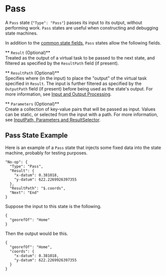 # Pass<a name="amazon-states-language-pass-state"></a>

A `Pass` state \(`"Type": "Pass"`\) passes its input to its output, without performing work\. `Pass` states are useful when constructing and debugging state machines\.

In addition to the [common state fields](amazon-states-language-common-fields.md), `Pass` states allow the following fields\.

** `Result` \(Optional\)**  
Treated as the output of a virtual task to be passed to the next state, and filtered as specified by the `ResultPath` field \(if present\)\.

** `ResultPath` \(Optional\)**  
Specifies where \(in the input\) to place the "output" of the virtual task specified in `Result`\. The input is further filtered as specified by the `OutputPath` field \(if present\) before being used as the state's output\. For more information, see [Input and Output Processing](concepts-input-output-filtering.md)\.

** `Parameters` \(Optional\)**  
Create a collection of key\-value pairs that will be passed as input\. Values can be static, or selected from the input with a path\. For more information, see [InputPath, Parameters and ResultSelector](input-output-inputpath-params.md)\.

## Pass State Example<a name="pass-state-example"></a>

Here is an example of a `Pass` state that injects some fixed data into the state machine, probably for testing purposes\.

```
"No-op": {
  "Type": "Pass",
  "Result": {
    "x-datum": 0.381018,
    "y-datum": 622.2269926397355
  },
  "ResultPath": "$.coords",
  "Next": "End"
}
```

Suppose the input to this state is the following\.

```
{
  "georefOf": "Home"
}
```

Then the output would be this\.

```
{
  "georefOf": "Home",
  "coords": {
    "x-datum": 0.381018,
    "y-datum": 622.2269926397355
  }
}
```